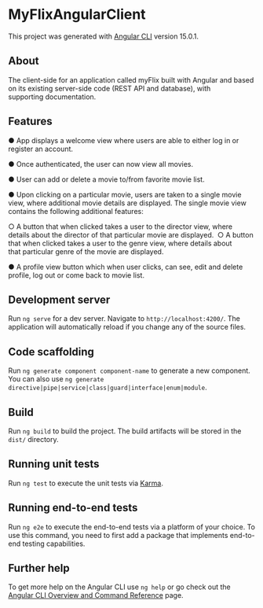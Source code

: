 # MyFlixAngularClient

This project was generated with [Angular CLI](https://github.com/angular/angular-cli) version 15.0.1.

## About
The client-side for an application called myFlix built with Angular and based on its existing server-side code (REST API and database), with supporting documentation.

## Features
● App displays a welcome view where users are able to either log in or register an account.

● Once authenticated, the user can now view all movies.

● User can add or delete a movie to/from favorite movie list.

● Upon clicking on a particular movie, users are taken to a single movie view, where additional movie details are displayed. The single movie view contains the following additional features: 

○ A button that when clicked takes a user to the director view, where details about the director of that particular movie are displayed. 
○ A button that when clicked takes a user to the genre view, where details about that particular genre of the movie are displayed.

● A profile view button which when user clicks, can see, edit and delete profile, log out or come back to movie list.

## Development server

Run `ng serve` for a dev server. Navigate to `http://localhost:4200/`. The application will automatically reload if you change any of the source files.

## Code scaffolding

Run `ng generate component component-name` to generate a new component. You can also use `ng generate directive|pipe|service|class|guard|interface|enum|module`.

## Build

Run `ng build` to build the project. The build artifacts will be stored in the `dist/` directory.

## Running unit tests

Run `ng test` to execute the unit tests via [Karma](https://karma-runner.github.io).

## Running end-to-end tests

Run `ng e2e` to execute the end-to-end tests via a platform of your choice. To use this command, you need to first add a package that implements end-to-end testing capabilities.

## Further help

To get more help on the Angular CLI use `ng help` or go check out the [Angular CLI Overview and Command Reference](https://angular.io/cli) page.
